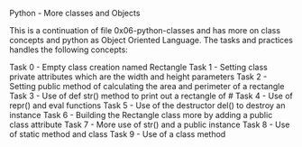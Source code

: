 Python - More classes and Objects

This is a continuation of file 0x06-python-classes and has more on class concepts and python as Object Oriented Language. The tasks and practices handles the following concepts:

Task 0 - Empty class creation named Rectangle
Task 1 - Setting class private attributes which are the width and height parameters
Task 2 - Setting public method of calculating the area and perimeter of a rectangle
Task 3 - Use of def str() method to print out a rectangle of #
Task 4 - Use of repr() and eval functions
Task 5 - Use of the destructor del() to destroy an instance
Task 6 - Building the Rectangle class more by adding a public class attribute
Task 7 - More use of str() and a public instance
Task 8 - Use of static method and class
Task 9 - Use of a class method

